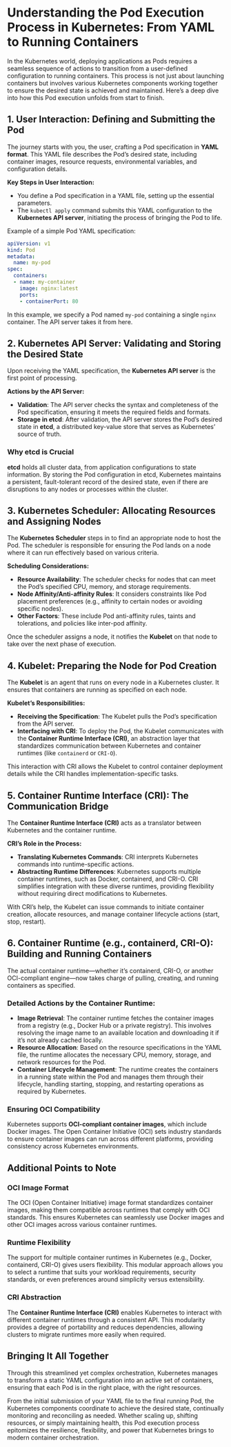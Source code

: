 # Understanding the Pod Execution Process in Kubernetes: From YAML to Running Containers

In the Kubernetes world, deploying applications as Pods requires a seamless sequence of actions to transition from a user-defined configuration to running containers. This process is not just about launching containers but involves various Kubernetes components working together to ensure the desired state is achieved and maintained. Here’s a deep dive into how this Pod execution unfolds from start to finish.

## 1. **User Interaction: Defining and Submitting the Pod**

The journey starts with you, the user, crafting a Pod specification in **YAML format**. This YAML file describes the Pod’s desired state, including container images, resource requests, environmental variables, and configuration details.

**Key Steps in User Interaction:**
   - You define a Pod specification in a YAML file, setting up the essential parameters.
   - The `kubectl apply` command submits this YAML configuration to the **Kubernetes API server**, initiating the process of bringing the Pod to life.

Example of a simple Pod YAML specification:
```yaml
apiVersion: v1
kind: Pod
metadata:
  name: my-pod
spec:
  containers:
  - name: my-container
    image: nginx:latest
    ports:
    - containerPort: 80
```
In this example, we specify a Pod named `my-pod` containing a single `nginx` container. The API server takes it from here.

## 2. **Kubernetes API Server: Validating and Storing the Desired State**

Upon receiving the YAML specification, the **Kubernetes API server** is the first point of processing.

**Actions by the API Server:**
   - **Validation**: The API server checks the syntax and completeness of the Pod specification, ensuring it meets the required fields and formats.
   - **Storage in etcd**: After validation, the API server stores the Pod’s desired state in **etcd**, a distributed key-value store that serves as Kubernetes’ source of truth.

### Why etcd is Crucial
**etcd** holds all cluster data, from application configurations to state information. By storing the Pod configuration in etcd, Kubernetes maintains a persistent, fault-tolerant record of the desired state, even if there are disruptions to any nodes or processes within the cluster.

## 3. **Kubernetes Scheduler: Allocating Resources and Assigning Nodes**

The **Kubernetes Scheduler** steps in to find an appropriate node to host the Pod. The scheduler is responsible for ensuring the Pod lands on a node where it can run effectively based on various criteria.

**Scheduling Considerations:**
   - **Resource Availability**: The scheduler checks for nodes that can meet the Pod’s specified CPU, memory, and storage requirements.
   - **Node Affinity/Anti-affinity Rules**: It considers constraints like Pod placement preferences (e.g., affinity to certain nodes or avoiding specific nodes).
   - **Other Factors**: These include Pod anti-affinity rules, taints and tolerations, and policies like inter-pod affinity.

Once the scheduler assigns a node, it notifies the **Kubelet** on that node to take over the next phase of execution.

## 4. **Kubelet: Preparing the Node for Pod Creation**

The **Kubelet** is an agent that runs on every node in a Kubernetes cluster. It ensures that containers are running as specified on each node.

**Kubelet’s Responsibilities:**
   - **Receiving the Specification**: The Kubelet pulls the Pod’s specification from the API server.
   - **Interfacing with CRI**: To deploy the Pod, the Kubelet communicates with the **Container Runtime Interface (CRI)**, an abstraction layer that standardizes communication between Kubernetes and container runtimes (like `containerd` or `CRI-O`).

This interaction with CRI allows the Kubelet to control container deployment details while the CRI handles implementation-specific tasks.

## 5. **Container Runtime Interface (CRI): The Communication Bridge**

The **Container Runtime Interface (CRI)** acts as a translator between Kubernetes and the container runtime.

**CRI’s Role in the Process:**
   - **Translating Kubernetes Commands**: CRI interprets Kubernetes commands into runtime-specific actions.
   - **Abstracting Runtime Differences**: Kubernetes supports multiple container runtimes, such as Docker, containerd, and CRI-O. CRI simplifies integration with these diverse runtimes, providing flexibility without requiring direct modifications to Kubernetes.

With CRI’s help, the Kubelet can issue commands to initiate container creation, allocate resources, and manage container lifecycle actions (start, stop, restart).

## 6. **Container Runtime (e.g., containerd, CRI-O): Building and Running Containers**

The actual container runtime—whether it’s containerd, CRI-O, or another OCI-compliant engine—now takes charge of pulling, creating, and running containers as specified.

### Detailed Actions by the Container Runtime:
   - **Image Retrieval**: The container runtime fetches the container images from a registry (e.g., Docker Hub or a private registry). This involves resolving the image name to an available location and downloading it if it’s not already cached locally.
   - **Resource Allocation**: Based on the resource specifications in the YAML file, the runtime allocates the necessary CPU, memory, storage, and network resources for the Pod.
   - **Container Lifecycle Management**: The runtime creates the containers in a running state within the Pod and manages them through their lifecycle, handling starting, stopping, and restarting operations as required by Kubernetes.

### Ensuring OCI Compatibility
Kubernetes supports **OCI-compliant container images**, which include Docker images. The Open Container Initiative (OCI) sets industry standards to ensure container images can run across different platforms, providing consistency across Kubernetes environments.

## **Additional Points to Note**

### OCI Image Format
The OCI (Open Container Initiative) image format standardizes container images, making them compatible across runtimes that comply with OCI standards. This ensures Kubernetes can seamlessly use Docker images and other OCI images across various container runtimes.

### Runtime Flexibility
The support for multiple container runtimes in Kubernetes (e.g., Docker, containerd, CRI-O) gives users flexibility. This modular approach allows you to select a runtime that suits your workload requirements, security standards, or even preferences around simplicity versus extensibility.

### CRI Abstraction
The **Container Runtime Interface (CRI)** enables Kubernetes to interact with different container runtimes through a consistent API. This modularity provides a degree of portability and reduces dependencies, allowing clusters to migrate runtimes more easily when required.

## **Bringing It All Together**

Through this streamlined yet complex orchestration, Kubernetes manages to transform a static YAML configuration into an active set of containers, ensuring that each Pod is in the right place, with the right resources. 

From the initial submission of your YAML file to the final running Pod, the Kubernetes components coordinate to achieve the desired state, continually monitoring and reconciling as needed. Whether scaling up, shifting resources, or simply maintaining health, this Pod execution process epitomizes the resilience, flexibility, and power that Kubernetes brings to modern container orchestration.